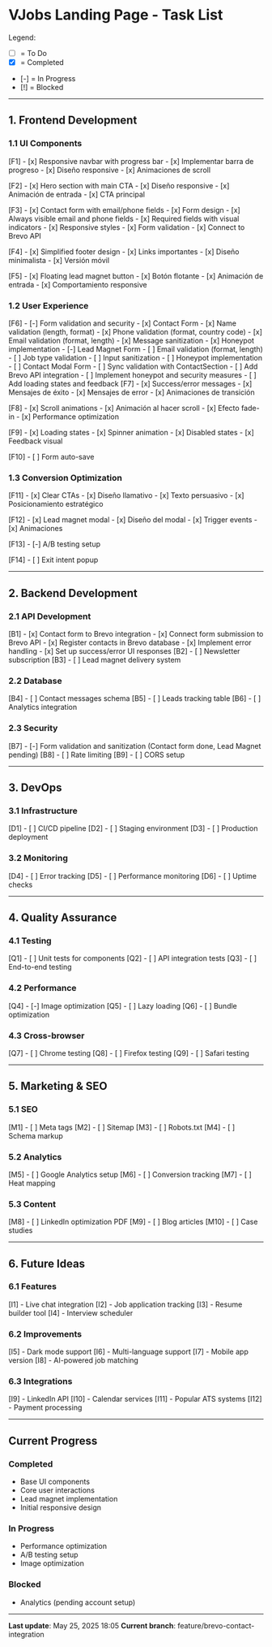 # VJobs Landing Page - Task List

Legend:
- [ ] = To Do
- [x] = Completed
- [-] = In Progress
- [!] = Blocked

---

## 1. Frontend Development

### 1.1 UI Components
[F1] - [x] Responsive navbar with progress bar
    - [x] Implementar barra de progreso
    - [x] Diseño responsive
    - [x] Animaciones de scroll

[F2] - [x] Hero section with main CTA
    - [x] Diseño responsive
    - [x] Animación de entrada
    - [x] CTA principal

[F3] - [x] Contact form with email/phone fields
    - [x] Form design
    - [x] Always visible email and phone fields
    - [x] Required fields with visual indicators
    - [x] Responsive styles
    - [x] Form validation
    - [x] Connect to Brevo API

[F4] - [x] Simplified footer design
    - [x] Links importantes
    - [x] Diseño minimalista
    - [x] Versión móvil

[F5] - [x] Floating lead magnet button
    - [x] Botón flotante
    - [x] Animación de entrada
    - [x] Comportamiento responsive

### 1.2 User Experience
[F6] - [-] Form validation and security
    - [x] Contact Form
        - [x] Name validation (length, format)
        - [x] Phone validation (format, country code)
        - [x] Email validation (format, length)
        - [x] Message sanitization
        - [x] Honeypot implementation
    - [-] Lead Magnet Form
        - [ ] Email validation (format, length)
        - [ ] Job type validation
        - [ ] Input sanitization
        - [ ] Honeypot implementation
    - [ ] Contact Modal Form
        - [ ] Sync validation with ContactSection
        - [ ] Add Brevo API integration
        - [ ] Implement honeypot and security measures
        - [ ] Add loading states and feedback
[F7] - [x] Success/error messages
    - [x] Mensajes de éxito
    - [x] Mensajes de error
    - [x] Animaciones de transición

[F8] - [x] Scroll animations
    - [x] Animación al hacer scroll
    - [x] Efecto fade-in
    - [x] Performance optimization

[F9] - [x] Loading states
    - [x] Spinner animation
    - [x] Disabled states
    - [x] Feedback visual

[F10] - [ ] Form auto-save

### 1.3 Conversion Optimization
[F11] - [x] Clear CTAs
    - [x] Diseño llamativo
    - [x] Texto persuasivo
    - [x] Posicionamiento estratégico

[F12] - [x] Lead magnet modal
    - [x] Diseño del modal
    - [x] Trigger events
    - [x] Animaciones

[F13] - [-] A/B testing setup

[F14] - [ ] Exit intent popup

---

## 2. Backend Development

### 2.1 API Development
[B1] - [x] Contact form to Brevo integration
    - [x] Connect form submission to Brevo API
    - [x] Register contacts in Brevo database
    - [x] Implement error handling
    - [x] Set up success/error UI responses
[B2] - [ ] Newsletter subscription
[B3] - [ ] Lead magnet delivery system

### 2.2 Database
[B4] - [ ] Contact messages schema
[B5] - [ ] Leads tracking table
[B6] - [ ] Analytics integration

### 2.3 Security
[B7] - [-] Form validation and sanitization (Contact form done, Lead Magnet pending)
[B8] - [ ] Rate limiting
[B9] - [ ] CORS setup

---

## 3. DevOps

### 3.1 Infrastructure
[D1] - [ ] CI/CD pipeline
[D2] - [ ] Staging environment
[D3] - [ ] Production deployment

### 3.2 Monitoring
[D4] - [ ] Error tracking
[D5] - [ ] Performance monitoring
[D6] - [ ] Uptime checks

---

## 4. Quality Assurance

### 4.1 Testing
[Q1] - [ ] Unit tests for components
[Q2] - [ ] API integration tests
[Q3] - [ ] End-to-end testing

### 4.2 Performance
[Q4] - [-] Image optimization
[Q5] - [ ] Lazy loading
[Q6] - [ ] Bundle optimization

### 4.3 Cross-browser
[Q7] - [ ] Chrome testing
[Q8] - [ ] Firefox testing
[Q9] - [ ] Safari testing

---

## 5. Marketing & SEO

### 5.1 SEO
[M1] - [ ] Meta tags
[M2] - [ ] Sitemap
[M3] - [ ] Robots.txt
[M4] - [ ] Schema markup

### 5.2 Analytics
[M5] - [ ] Google Analytics setup
[M6] - [ ] Conversion tracking
[M7] - [ ] Heat mapping

### 5.3 Content
[M8] - [ ] LinkedIn optimization PDF
[M9] - [ ] Blog articles
[M10] - [ ] Case studies

---

## 6. Future Ideas

### 6.1 Features
[I1] - Live chat integration
[I2] - Job application tracking
[I3] - Resume builder tool
[I4] - Interview scheduler

### 6.2 Improvements
[I5] - Dark mode support
[I6] - Multi-language support
[I7] - Mobile app version
[I8] - AI-powered job matching

### 6.3 Integrations
[I9] - LinkedIn API
[I10] - Calendar services
[I11] - Popular ATS systems
[I12] - Payment processing

---

## Current Progress

### Completed 
- Base UI components
- Core user interactions
- Lead magnet implementation
- Initial responsive design

### In Progress 
- Performance optimization
- A/B testing setup
- Image optimization

### Blocked 
- Analytics (pending account setup)

---

**Last update**: May 25, 2025 18:05
**Current branch**: feature/brevo-contact-integration
